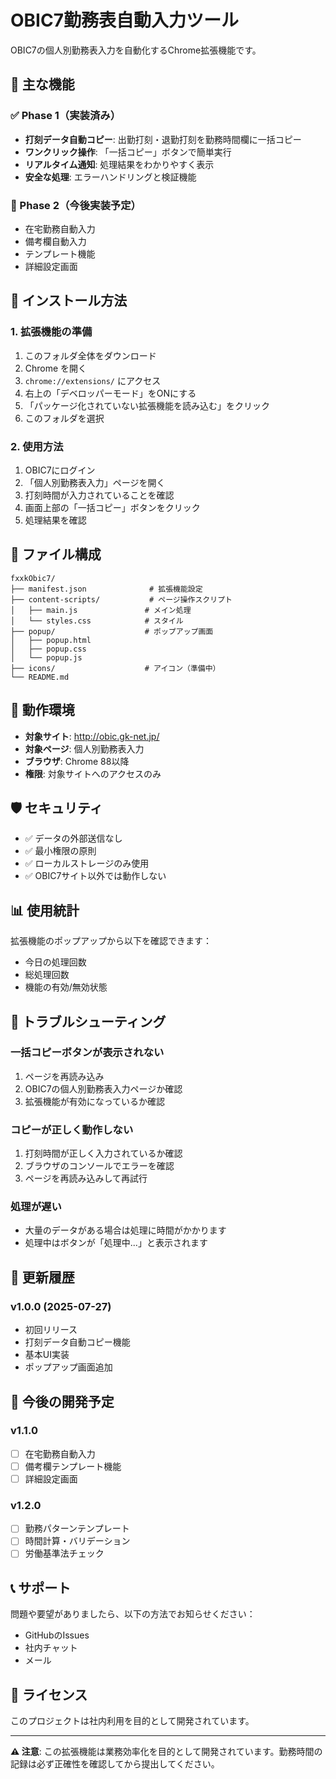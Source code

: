 # OBIC7勤務表自動入力ツール

OBIC7の個人別勤務表入力を自動化するChrome拡張機能です。

## 🎯 主な機能

### ✅ Phase 1（実装済み）
- **打刻データ自動コピー**: 出勤打刻・退勤打刻を勤務時間欄に一括コピー
- **ワンクリック操作**: 「一括コピー」ボタンで簡単実行
- **リアルタイム通知**: 処理結果をわかりやすく表示
- **安全な処理**: エラーハンドリングと検証機能

### 🔄 Phase 2（今後実装予定）
- 在宅勤務自動入力
- 備考欄自動入力
- テンプレート機能
- 詳細設定画面

## 🚀 インストール方法

### 1. 拡張機能の準備
1. このフォルダ全体をダウンロード
2. Chrome を開く
3. `chrome://extensions/` にアクセス
4. 右上の「デベロッパーモード」をONにする
5. 「パッケージ化されていない拡張機能を読み込む」をクリック
6. このフォルダを選択

### 2. 使用方法
1. OBIC7にログイン
2. 「個人別勤務表入力」ページを開く
3. 打刻時間が入力されていることを確認
4. 画面上部の「一括コピー」ボタンをクリック
5. 処理結果を確認

## 📁 ファイル構成

```
fxxkObic7/
├── manifest.json              # 拡張機能設定
├── content-scripts/           # ページ操作スクリプト
│   ├── main.js               # メイン処理
│   └── styles.css            # スタイル
├── popup/                    # ポップアップ画面
│   ├── popup.html
│   ├── popup.css
│   └── popup.js
├── icons/                    # アイコン（準備中）
└── README.md
```

## 🔧 動作環境

- **対象サイト**: http://obic.gk-net.jp/
- **対象ページ**: 個人別勤務表入力
- **ブラウザ**: Chrome 88以降
- **権限**: 対象サイトへのアクセスのみ

## 🛡️ セキュリティ

- ✅ データの外部送信なし
- ✅ 最小権限の原則
- ✅ ローカルストレージのみ使用
- ✅ OBIC7サイト以外では動作しない

## 📊 使用統計

拡張機能のポップアップから以下を確認できます：
- 今日の処理回数
- 総処理回数
- 機能の有効/無効状態

## 🐛 トラブルシューティング

### 一括コピーボタンが表示されない
1. ページを再読み込み
2. OBIC7の個人別勤務表入力ページか確認
3. 拡張機能が有効になっているか確認

### コピーが正しく動作しない
1. 打刻時間が正しく入力されているか確認
2. ブラウザのコンソールでエラーを確認
3. ページを再読み込みして再試行

### 処理が遅い
- 大量のデータがある場合は処理に時間がかかります
- 処理中はボタンが「処理中...」と表示されます

## 🔄 更新履歴

### v1.0.0 (2025-07-27)
- 初回リリース
- 打刻データ自動コピー機能
- 基本UI実装
- ポップアップ画面追加

## 🚧 今後の開発予定

### v1.1.0
- [ ] 在宅勤務自動入力
- [ ] 備考欄テンプレート機能
- [ ] 詳細設定画面

### v1.2.0
- [ ] 勤務パターンテンプレート
- [ ] 時間計算・バリデーション
- [ ] 労働基準法チェック

## 📞 サポート

問題や要望がありましたら、以下の方法でお知らせください：
- GitHubのIssues
- 社内チャット
- メール

## 📄 ライセンス

このプロジェクトは社内利用を目的として開発されています。

---

**⚠️ 注意**: この拡張機能は業務効率化を目的として開発されています。勤務時間の記録は必ず正確性を確認してから提出してください。
